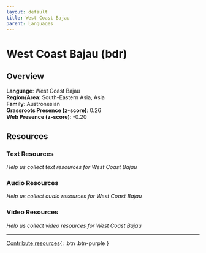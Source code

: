 ```yaml
---
layout: default
title: West Coast Bajau
parent: Languages
---
```


# West Coast Bajau (bdr)

## Overview

**Language**: West Coast Bajau  
**Region/Area**: South-Eastern Asia, Asia  
**Family**: Austronesian  
**Grassroots Presence (z-score)**: 0.26  
**Web Presence (z-score)**: -0.20  

## Resources

### Text Resources
*Help us collect text resources for West Coast Bajau*

### Audio Resources
*Help us collect audio resources for West Coast Bajau*

### Video Resources
*Help us collect video resources for West Coast Bajau*

---

[Contribute resources](https://forms.office.com/e/1SfLJx3u1r){: .btn .btn-purple }
